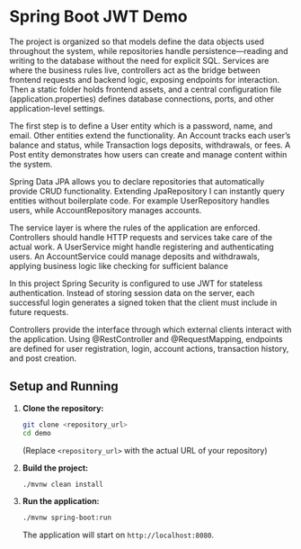 # Spring Boot JWT Demo

The project is organized so that models define the data objects used throughout the system, while repositories handle persistence—reading and writing to the database without the need for explicit SQL. Services are where the business rules live, controllers act as the bridge between frontend requests and backend logic, exposing endpoints for interaction. Then a static folder holds frontend assets, and a central configuration file (application.properties) defines database connections, ports, and other application-level settings.

The first step is to define a User entity which is a password, name, and email. Other entities extend the functionality. An Account tracks each user’s balance and status, while Transaction logs deposits, withdrawals, or fees. A Post entity demonstrates how users can create and manage content within the system.

Spring Data JPA allows you to declare repositories that automatically provide CRUD functionality. Extending JpaRepository I can instantly query entities without boilerplate code. For example UserRepository handles users, while AccountRepository manages accounts.

The service layer is where the rules of the application are enforced. Controllers should handle HTTP requests and services take care of the actual work. A UserService might handle registering and authenticating users. An AccountService could manage deposits and withdrawals, applying business logic like checking for sufficient balance

In this project Spring Security is configured to use JWT for stateless authentication. Instead of storing session data on the server, each successful login generates a signed token that the client must include in future requests.

Controllers provide the interface through which external clients interact with the application. Using @RestController and @RequestMapping, endpoints are defined for user registration, login, account actions, transaction history, and post creation.



## Setup and Running

1.  **Clone the repository:**
    ```bash
    git clone <repository_url>
    cd demo
    ```
    (Replace `<repository_url>` with the actual URL of your repository)

2.  **Build the project:**
    ```bash
    ./mvnw clean install
    ```

3.  **Run the application:**
    ```bash
    ./mvnw spring-boot:run
    ```
    The application will start on `http://localhost:8080`.

